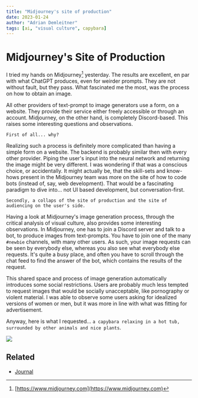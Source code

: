 ```yaml
---
title: "Midjourney's site of production"
date: 2023-01-24
author: "Adrian Demleitner"
tags: [ai, "visual culture", capybara]
---
```

# Midjourney's Site of Production
I tried my hands on Midjourney[^1] yesterday. The results are excellent, en par with what ChatGPT produces, even for weirder prompts. They are not without fault, but they pass. What fascinated me the most, was the process on how to obtain an image. 

All other providers of text-prompt to image generators use a form, on a website. They provide their service either freely accessible or through an account. Midjourney, on the other hand, is completely Discord-based. This raises some interesting questions and observations.

```First of all... why?```

Realizing such a process is definitely more complicated than having a simple form on a website. The backend is probably similar then with every other provider. Piping the user's input into the neural network and returning the image might be very different. I was wondering if that was a conscious choice, or accidentally. It might actually be, that the skill-sets and know-hows present in the Midjourney team was more on the site of how to code bots (instead of, say, web development). That would be a fascinating paradigm to dive into… not UI based development, but conversation-first.

```Secondly, a collaps of the site of production and the site of audiencing on the user's side.``` 

Having a look at Midjourney's image generation process, through the critical analysis of visual culture, also provides some interesting observations. In Midjourney, one has to join a Discord server and talk to a bot, to produce images from text-prompts. You have to join one of the many `#newbie` channels, with many other users. As such, your image requests can be seen by everybody else, whereas you also see what everybody else requests. It's quite a busy place, and often you have to scroll through the chat feed to find the answer of the bot, which contains the results of the request.

This shared space and process of image generation automatically introduces some social restrictions. Users are probably much less tempted to request images that would be socially unacceptable, like pornography or violent material. I was able to observe some users asking for idealized versions of women or men, but it was more in line with what was fitting for advertisement.

Anyway, here is what I requested… `a capybara relaxing in a hot tub, surrounded by other animals and nice plants`.

![](files/thgie_A_capybara_and_an_isopod_are_relaxing_in_a_hot_tub_surrou_592f146f-d57d-4bf9-a613-fa9671fb9369.png)

## Related
- [Journal](pages/journal.md)

[^1]: [https://www.midjourney.com](https://www.midjourney.com)